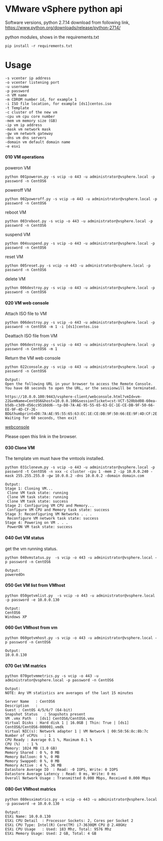 # VMware vSphere python api

Software versions,
python 2.7.14
download from following link,
https://www.python.org/downloads/release/python-2714/

python modules,
shows in the requirements.txt


    pip install -r requirements.txt


# Usage
    
    
    -s vcenter ip address
    -o vcenter listening port
    -u username
    -p password
    -n VM name
    -m CDROM number id, for example 1
    -i ISO file location, for example [ds1]centos.iso
    -t Template
    -c cluster of the new vm
    -cpu vm cpu core number
    -mem vm memory size (GB)
    -ip vm ip address
    -mask vm network mask
    -gw vm network gateway
    -dns vm dns servers
    -domain vm default domain name
    -e esxi
    

#### 010 VM operations
poweron VM

    python 001poweron.py -s vcip -o 443 -u administrator@vsphere.local -p password -n CentOS6

poweroff VM

    python 002poweroff.py -s vcip -o 443 -u administrator@vsphere.local -p password -n CentOS6

reboot VM

    python 003reboot.py -s vcip -o 443 -u administrator@vsphere.local -p password -n CentOS6

suspend VM


    python 004suspend.py -s vcip -o 443 -u administrator@vsphere.local -p password -n CentOS6

reset VM

    python 005reset.py -s vcip -o 443 -u administrator@vsphere.local -p password -n CentOS6

delete VM

    python 006destroy.py -s vcip -o 443 -u administrator@vsphere.local -p password -n CentOS6

#### 020 VM web console


Attach ISO file to VM


    python 006destroy.py -s vcip -o 443 -u administrator@vsphere.local -p password -n CentOS6 -m 1 -i [ds1]centos.iso

Deattach ISO file from VM


    python 006destroy.py -s vcip -o 443 -u administrator@vsphere.local -p password -n CentOS6 -m 1

Return the VM web console


    python 022console.py -s vcip -o 443 -u administrator@vsphere.local -p password -n CentOS6
    
    Output:
    Open the following URL in your browser to access the Remote Console.
    You have 60 seconds to open the URL, or the sessionwill be terminated.
    
    https://10.0.0.100:9443/vsphere-client/webconsole.html?vmId=vm-22&vmName=CentOS6&host=10.0.0.100&sessionTicket=cst-VCT-520bbd08-60ea-b5db-c3d9-d56cc9510dd6--tp-D8-7A-AE-95-55-65-63-EC-1E-CE-DB-9F-50-66-EE-9F-4D-CF-2E-BD&thumbprint=D8:7A:AE:95:55:65:63:EC:1E:CE:DB:9F:50:66:EE:9F:4D:CF:2E:BD
    Waiting for 60 seconds, then exit

[webconsole](https://github.com/kenelite/vmapi/blob/master/resource/webconsole.jpg)

Please open this link in the browser.

#### 030 Clone VM

The template vm must have the vmtools installed.

    python 031clonevm.py -s vcip -o 443 -u administrator@vsphere.local -p password -t CentOS6 -n xxx -c cluster -cpu 1 -mem 2 -ip 10.0.0.240 -mask 255.255.255.0 -gw 10.0.0.2 -dns 10.0.0.2 -domain domain.com
    
    Output:
    Stage 1: Cloning VM...
     Clone VM task state: running
     Clone VM task state: running
     Clone VM task state: success
    Stage 2: Configuring VM CPU and Memory...
     Configure VM CPU and Memory task state: success
    Stage 3: Reconfiguring VM Networks . . .
     Reconfigure VM network task state: success
    Stage 4: Powering on VM . . .
     PowerON VM task state: success
    

#### 040 Get VM status
get the vm running status.

    python 040vmstatus.py  -s vcip -o 443 -u administrator@vsphere.local -p password -n CentOS6
    
    Output:
    poweredOn

#### 050 Get VM list from VMhost

    python 050getvmlist.py  -s vcip -o 443 -u administrator@vsphere.local -p password -e 10.0.0.130
    
    Output:
    CentOS6
    Windows XP


#### 060 Get VMhost from vm 
    
    python 060getvmhost.py -s vcip -o 443 -u administrator@vsphere.local -p password -n CentOS6
    
    Output:
    10.0.0.130
    

#### 070 Get VM matrics

    python 070getvmmetrics.py -s vcip -o 443 -u administrator@vsphere.local -p password -n CentOS6
    
    Output:
    NOTE: Any VM statistics are averages of the last 15 minutes
    
    Server Name   : CentOS6
    Description   :
    Guest : CentOS 4/5/6/7 (64-bit)
    Snapshot Status   : Snapshots present
    VM .vmx Path  : [ds1] CentOS6/CentOS6.vmx
    Virtual Disks : Hard disk 1 | 16.0GB | Thin: True | [ds1] CentOS6/CentOS6-000001.vmdk
    Virtual NIC(s): Network adapter 1 | VM Network | 00:50:56:8c:8b:7c
    Number of vCPUs   : 1
    CPU Ready : Average 0.1 %, Maximum 0.1 %
    CPU (%)   : 1 %
    Memory: 1024 MB (1.0 GB)
    Memory Shared : 0 %, 0 MB
    Memory Balloon: 0 %, 0 MB
    Memory Swapped: 0 %, 0 MB
    Memory Active : 4 %, 36 MB
    Datastore Average IO  : Read: -0 IOPS, Write: 0 IOPS
    Datastore Average Latency : Read: 0 ms, Write: 0 ms
    Overall Network Usage : Transmitted 0.000 Mbps, Received 0.000 Mbps


#### 080 Get VMhost matrics

    python 080esximatrics.py -s vcip -o 443 -u administrator@vsphere.local -p password -e 10.0.0.130
    
    Output:
    ESXi Name: 10.0.0.130
    ESXi CPU Detail  : Processor Sockets: 2, Cores per Socket 2
    ESXi CPU Type: Intel(R) Core(TM) i7-3630QM CPU @ 2.40GHz
    ESXi CPU Usage   : Used: 183 Mhz, Total: 9576 Mhz
    ESXi Memory Usage: Used: 2 GB, Total: 4 GB
    
